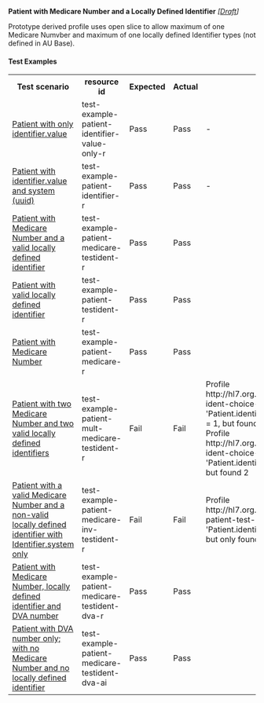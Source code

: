 **Patient with Medicare Number and a Locally Defined Identifier** *[[Draft](http://hl7.org/fhir/r4/valueset-publication-status.html)]*

Prototype derived profile uses open slice to allow maximum of one Medicare Numvber and maximum of one locally defined Identifier types (not defined in AU Base).

#### Test Examples

<table class="list" style="width:100%">
    <colgroup>
       <col span="1" style="width: 19%;"/>
       <col span="1" style="width: 25%;"/>
       <col span="1" style="width: 10%;"/>
       <col span="1" style="width: 10%;"/>
       <col span="1" style="width: 20%;"/>
    </colgroup>
	<tbody>
      <tr>
        <th>Test scenario</th>
        <th>resource id</th>
        <th>Expected</th>
        <th>Actual</th>
		<th>Notes</th>
      </tr>
      <tr>
        <td><a href="Patient-test-example-patient-identifier-value-only-r.html">Patient with only identifier.value</a></td>
        <td>test-example-patient-identifier-value-only-r</td>
        <td>Pass</td>
        <td>Pass</td>
        <td>-</td>
      </tr>
      <tr>
        <td><a href="Patient-test-example-patient-identifier-r.html">Patient with identifier.value and system (uuid)</a></td>
        <td>test-example-patient-identifier-r</td>
        <td>Pass</td>
        <td>Pass</td>
        <td>-</td>
      </tr>
      <tr>
        <td><a href="Patient-test-example-patient-medicare-testident-r.html">Patient with Medicare Number and a valid locally defined identifier</a></td>
        <td>test-example-patient-medicare-testident-r</td>
        <td>Pass</td>
        <td>Pass</td>
        <td></td>
      </tr>
      <tr>
        <td><a href="Patient-test-example-patient-testident-r.html">Patient with valid locally defined identifier</a></td>
        <td>test-example-patient-testident-r</td>
        <td>Pass</td>
        <td>Pass</td>
        <td></td>
      </tr>
      <tr>
        <td><a href="Patient-test-example-patient-medicare-r.html">Patient with Medicare Number</a></td>
        <td>test-example-patient-medicare-r</td>
        <td>Pass</td>
        <td>Pass</td>
        <td></td>
      </tr>
      <tr>
        <td><a href="Patient-test-example-patient-mult-medicare-testident-r.html">Patient with two Medicare Number and two valid locally defined identifiers</a></td>
        <td>test-example-patient-mult-medicare-testident-r</td>
        <td>Fail</td>
        <td>Fail</td>
        <td>Profile http://hl7.org.au/fhir/StructureDefinition/patient-ident-choice-ihi-testident, Element 'Patient.identifier[medicareNumber]': max allowed = 1, but found 2</br>	Profile http://hl7.org.au/fhir/StructureDefinition/patient-ident-choice-ihi-testident, Element 'Patient.identifier[testIdentifier]': max allowed = 1, but found 2</td>
      </tr>
      <tr>
        <td><a href="Patient-test-example-patient-medicare-inv-testident-r.html">Patient with a valid Medicare Number and a non-valid locally defined identifier with Identifier.system only</a></td>
        <td>test-example-patient-medicare-inv-testident-r</td>
        <td>Fail</td>
        <td>Fail</td>
        <td>Profile http://hl7.org.au/fhir/StructureDefinition/identifier-patient-test-ident, Element 'Patient.identifier[1].value': minimum required = 1, but only found 0</td>
      </tr>
      <tr>
        <td><a href="Patient-test-example-patient-medicare-testident-dva-r.html">Patient with Medicare Number, locally defined identifier and DVA number</a></td>
        <td>test-example-patient-medicare-testident-dva-r</td>
        <td>Pass</td>
        <td>Pass</td>
        <td></td>
      </tr>
      <tr>
        <td><a href="Patient-test-example-patient-medicare-testident-dva-ai.html">Patient with DVA number only; with no Medicare Number and no locally defined identifier</a></td>
        <td>test-example-patient-medicare-testident-dva-ai</td>
        <td>Pass</td>
        <td>Pass</td>
        <td></td>
      </tr>
     </tbody>
</table>